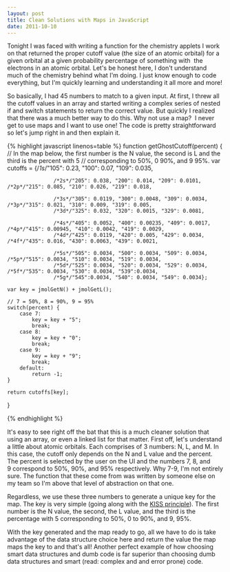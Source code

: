 ```yaml
---
layout: post
title: Clean Solutions with Maps in JavaScript
date: 2011-10-10
---
```


Tonight I was faced with writing a function for the chemistry applets I work on that returned the proper cutoff value (the size of an atomic orbital) for a given orbital at a given probability percentage of something with  the electrons in an atomic orbital. Let's be honest here, I don't understand much of the chemistry behind what I'm doing. I just know enough to code everything, but I'm quickly learning and understanding it all more and more!

So basically, I had 45 numbers to match to a given input. At first, I threw all the cutoff values in an array and started writing a complex series of nested if and switch statements to return the correct value. But quickly I realized that there was a much better way to do this. Why not use a map?  I never get to use maps and I want to use one! The code is pretty straightforward so let's jump right in and then explain it.

<!--more-->

{% highlight javascript linenos=table %}
function getGhostCutoff(percent) {
    // In the map below, the first number is the N value, the second is L and the third is the percent with 5
    // corresponding to 50%, 0 90%, and 9 95%.
    var cutoffs = {/*1s*/"105": 0.23, "100": 0.07, "109": 0.035,

                   /*2s*/"205": 0.038, "200": 0.014, "209": 0.0101,   /*2p*/"215": 0.085, "210": 0.026, "219": 0.018,

                   /*3s*/"305": 0.0119, "300": 0.0048, "309": 0.0034, /*3p*/"315": 0.021, "310": 0.009, "319": 0.005,
                   /*3d*/"325": 0.032, "320": 0.0015, "329": 0.0081,

                   /*4s*/"405": 0.0052, "400": 0.00235, "409": 0.0017, /*4p*/"415": 0.00945, "410": 0.0042, "419": 0.0029,
                   /*4d*/"425": 0.0119, "420": 0.005, "429": 0.0034, /*4f*/"435": 0.016, "430": 0.0063, "439": 0.0021,

                   /*5s*/"505": 0.0034, "500": 0.0034, "509": 0.0034, /*5p*/"515": 0.0034, "510": 0.0034, "519": 0.0034,
                   /*5d*/"525": 0.0034, "520": 0.0034, "529": 0.0034, /*5f*/"535": 0.0034, "530": 0.0034, "539":0.0034,
                   /*5g*/"545":0.0034, "540": 0.0034, "549": 0.0034};

    var key = jmolGetN() + jmolGetL();

    // 7 = 50%, 8 = 90%, 9 = 95%
    switch(percent) {
        case 7:
            key = key + "5";
            break;
        case 8:
            key = key + "0";
            break;
        case 9:
            key = key + "9";
            break;
        default:
            return -1;
    }

    return cutoffs[key];
}

{% endhighlight %}

It's easy to see right off the bat that this is a much cleaner solution that using an array, or even a linked list for that matter. First off, let's understand a little about atomic orbitals. Each comprises of 3 numbers: N, L, and M. In this case, the cutoff only depends on the N and L value and the percent. The percent is selected by the user on the UI and the numbers 7, 8, and 9 correspond to 50%, 90%, and 95% respectively. Why 7-9, I'm not entirely sure. The function that these come from was written by someone else on my team so I'm above that level of abstraction on that one.

Regardless, we use these three numbers to generate a unique key for the map. The key is very simple (going along with the <a title="Keep it simple, stupid!" href="http://en.wikipedia.org/wiki/KISS_principle">KISS principle</a>). The first number is the N value, the second, the L value, and the third is the percentage with 5 corresponding to 50%, 0 to 90%, and 9, 95%.

With the key generated and the map ready to go, all we have to do is take advantage of the data structure choice here and return the value the map maps the key to and that's all! Another perfect example of how choosing smart data structures and dumb code is far superior than choosing dumb data structures and smart (read: complex and and error prone) code.
